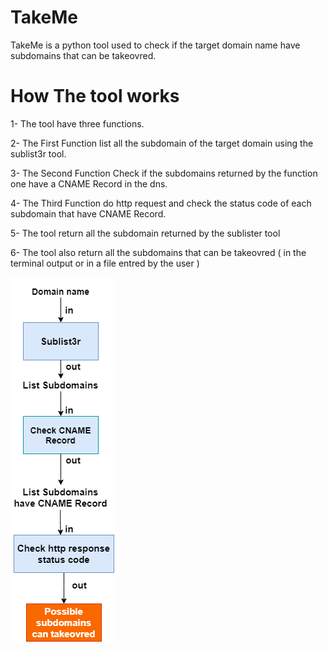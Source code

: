 # TakeMe
TakeMe is a python tool used to check if the target domain name have subdomains that can be takeovred.

# How The tool works
1- The tool have three functions.

2- The First Function list all the subdomain of the target domain using the sublist3r tool.

3- The Second Function Check if the subdomains returned by the function one have a CNAME Record in the dns.

4- The Third Function do http request and check the status code of each subdomain that have CNAME Record.

5- The tool return all the subdomain returned by the sublister tool

6- The tool also return all the subdomains that can be takeovred ( in the terminal output or in a file entred by the user )

![alt text](https://github.com/khireddine10/TakeMe/blob/main/takeme.png)
